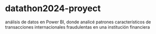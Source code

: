 # datathon2024-proyect
análisis de datos en Power BI, donde analicé patrones característicos de transacciones internacionales fraudulentas en una institución financiera 
